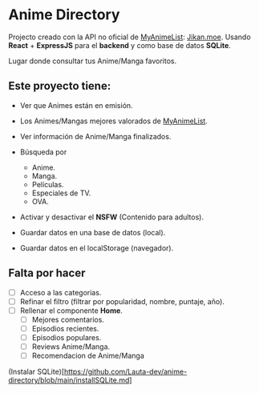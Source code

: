 # Anime Directory
Projecto creado con la API no oficial de [MyAnimeList](https://myanimelist.net/): [Jikan.moe](https://jikan.moe/).
Usando **React** + **ExpressJS** para el **backend** y como base de datos **SQLite**.

Lugar donde consultar tus Anime/Manga favoritos.

## Este proyecto tiene:

+ Ver que Animes están en emisión.
+ Los Animes/Mangas mejores valorados de [MyAnimeList](https://myanimelist.net/).
+ Ver información de Anime/Manga finalizados.
+ Búsqueda por
	+ Anime.
	+ Manga.
	+ Películas.
	+ Especiales de TV.
	+ OVA.

+ Activar y desactivar el **NSFW** (Contenido para adultos).
+ Guardar datos en una base de datos (local).
+ Guardar datos en el localStorage (navegador).

## Falta por hacer
- [ ] Acceso a las categorias.
- [ ] Refinar el filtro (filtrar por popularidad, nombre, puntaje, año).
- [ ]  Rellenar el componente **Home**.
	- [ ] Mejores comentarios.
	- [ ] Episodios recientes.
	- [ ] Episodios populares.
	- [ ] Reviews Anime/Manga.
	- [ ] Recomendacion de Anime/Manga

(Instalar SQLite)[https://github.com/Lauta-dev/anime-directory/blob/main/installSQLite.md]
